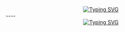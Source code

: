 <div align="center">
<a href=""><img src="https://readme-typing-svg.herokuapp.com?font=Lime&size=40&duration=1&pause=10&color=4E8356&background=FFFE7A&center=true&vCenter=true&width=700&lines=Codewars+JavaScript+Answers" alt="Typing SVG" /></a>
</div>
<div>
  ----
 </div>
<div align="center">
<a href="https://www.codewars.com/users/KamranAbdullaev"><img src="https://readme-typing-svg.herokuapp.com?font=Lime&size=30&duration=200&pause=1000&color=000103&background=7A5BFF&center=true&vCenter=true&width=435&lines=My+Codewars" alt="Typing SVG" /></a>
</a>

</div>

